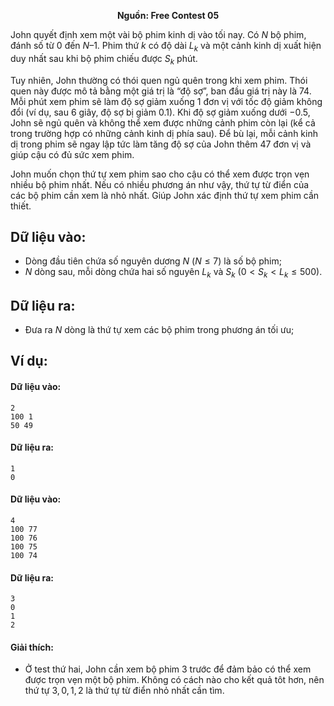 **<center>Nguồn:  Free Contest 05</center>**

John quyết định xem một vài bộ phim kinh dị vào tối nay. Có $N$ bộ phim, đánh số từ $0$ đến $N – 1$. Phim thứ $k$ có độ dài $L_k$ và một cảnh kinh dị xuất hiện duy nhất sau khi bộ phim chiếu được $S_k$ phút.

Tuy nhiên, John thường có thói quen ngủ quên trong khi xem phim. Thói quen này được mô tả bằng một giá trị là “độ sợ”, ban đầu giá trị này là $74$. Mỗi phút xem phim sẽ làm độ sợ giảm xuống $1$ đơn vị với tốc độ giảm không đổi (ví dụ, sau $6$ giây, độ sợ bị giảm $0.1$). Khi độ sợ giảm xuống dưới $-0.5$, John sẽ ngủ quên và không thể xem được những cảnh phim còn lại (kể cả trong trường hợp có những cảnh kinh dị phía sau). Để bù lại, mỗi cảnh kinh dị trong phim sẽ ngay lập tức làm tăng độ sợ của John thêm $47$ đơn vị và giúp cậu có đủ sức xem phim.

John muốn chọn thứ tự xem phim sao cho cậu có thể xem được trọn vẹn nhiều bộ phim nhất. Nếu có nhiều phương án như vậy, thứ tự từ điển của các bộ phim cần xem là nhỏ nhất. Giúp John xác định thứ tự xem phim cần thiết.

## Dữ liệu vào:
- Dòng đầu tiên chứa số nguyên dương $N\ (N ≤ 7)$ là số bộ phim;
- $N$ dòng sau, mỗi dòng chứa hai số nguyên $L_k$ và $S_k\ (0 < S_k < L_k ≤ 500)$.

## Dữ liệu ra:
- Đưa ra $N$ dòng là thứ tự xem các bộ phim trong phương án tối ưu;

## Ví dụ:
#### Dữ liệu vào:
```
2
100 1
50 49
```

#### Dữ liệu ra:
```
1
0
```

#### Dữ liệu vào:
```
4
100 77
100 76
100 75
100 74
```

#### Dữ liệu ra:
```
3
0
1
2
```

#### Giải thích:
- Ở test thứ hai, John cần xem bộ phim $3$ trước để đảm bảo có thể xem được trọn vẹn một bộ phim. Không có cách nào cho kết quả tôt hơn, nên thứ tự $3,0,1,2$ là thứ tự từ điển nhỏ nhất cần tìm.